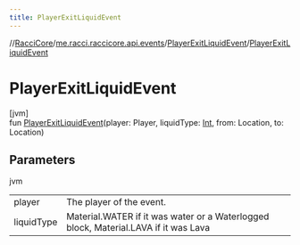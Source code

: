```yaml
---
title: PlayerExitLiquidEvent
---
```

//[RacciCore](../../../index.html)/[me.racci.raccicore.api.events](../index.html)/[PlayerExitLiquidEvent](index.html)/[PlayerExitLiquidEvent](-player-exit-liquid-event.html)



# PlayerExitLiquidEvent



[jvm]\
fun [PlayerExitLiquidEvent](-player-exit-liquid-event.html)(player: Player, liquidType: [Int](https://kotlinlang.org/api/latest/jvm/stdlib/kotlin/-int/index.html), from: Location, to: Location)



## Parameters


jvm

| | |
|---|---|
| player | The player of the event. |
| liquidType | Material.WATER if it was water or a Waterlogged block, Material.LAVA if it was Lava |




